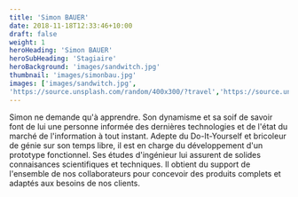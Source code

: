 ```yaml
---
title: 'Simon BAUER'
date: 2018-11-18T12:33:46+10:00
draft: false
weight: 1
heroHeading: 'Simon BAUER'
heroSubHeading: 'Stagiaire'
heroBackground: 'images/sandwitch.jpg'
thumbnail: 'images/simonbau.jpg'
images: ['images/sandwitch.jpg', 
'https://source.unsplash.com/random/400x300/?travel','https://source.unsplash.com/random/400x300/?architecture','https://source.unsplash.com/random/400x600/?buildings','https://source.unsplash.com/random/400x300/?city','https://source.unsplash.com/random/400x600/?business']
---
```


Simon ne demande qu\'à apprendre. Son dynamisme et sa soif de savoir font de lui une personne informée des dernières technologies et de l'état du marché de l'information à tout instant. Adepte du Do-It-Yourself et bricoleur de génie sur son temps libre, il est en charge du développement d'un prototype fonctionnel. Ses études d'ingénieur lui assurent de solides connaisances scientifiques et techniques. Il obtient du support de l'ensemble de nos collaborateurs pour concevoir des produits complets et adaptés aux besoins de nos clients.


